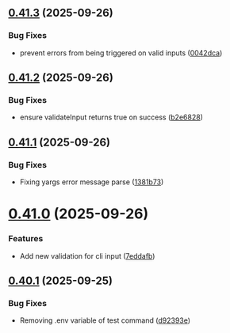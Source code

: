 ## [0.41.3](https://github.com/lucasfernandodev/dragoid/compare/v0.41.2...v0.41.3) (2025-09-26)


### Bug Fixes

* prevent errors from being triggered on valid inputs ([0042dca](https://github.com/lucasfernandodev/dragoid/commit/0042dca6fcc741d35d520fb00a09f8b8e8f75006))



## [0.41.2](https://github.com/lucasfernandodev/dragoid/compare/v0.41.1...v0.41.2) (2025-09-26)


### Bug Fixes

* ensure validateInput returns true on success ([b2e6828](https://github.com/lucasfernandodev/dragoid/commit/b2e6828db0ba9d96f6de2a2fe69e0a8ba510e941))



## [0.41.1](https://github.com/lucasfernandodev/dragoid/compare/v0.41.0...v0.41.1) (2025-09-26)


### Bug Fixes

* Fixing yargs error message parse ([1381b73](https://github.com/lucasfernandodev/dragoid/commit/1381b73e1c90b927368f78f93e4ab919b9cca4ec))



# [0.41.0](https://github.com/lucasfernandodev/dragoid/compare/v0.40.1...v0.41.0) (2025-09-26)


### Features

* Add new validation for cli input ([7eddafb](https://github.com/lucasfernandodev/dragoid/commit/7eddafb6700641a88aad0df6ca1d048b7ab92554))



## [0.40.1](https://github.com/lucasfernandodev/dragoid/compare/v0.40.0...v0.40.1) (2025-09-25)


### Bug Fixes

* Removing .env variable of test command ([d92393e](https://github.com/lucasfernandodev/dragoid/commit/d92393e64a4e970493efe549390f5c8be997ce72))



